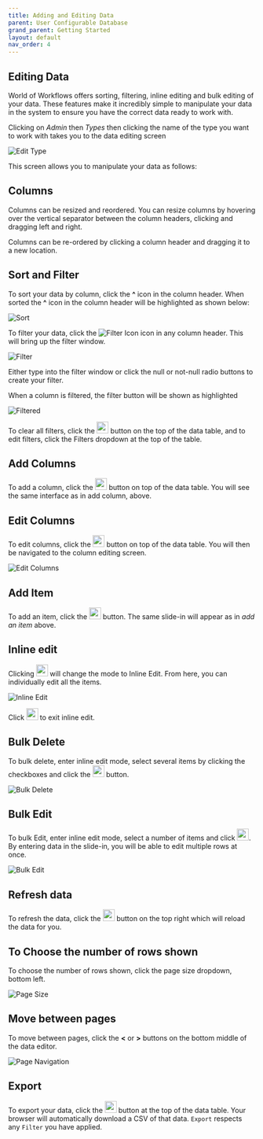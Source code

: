 ```yaml
---
title: Adding and Editing Data
parent: User Configurable Database
grand_parent: Getting Started
layout: default
nav_order: 4
---
```

## Editing Data

World of Workflows offers sorting, filtering, inline editing and bulk editing of your data. These features make it incredibly simple to manipulate your data in the system to ensure you have the correct data ready to work with.

Clicking on *Admin* then *Types* then clicking the name of the type you want to work with takes you to the data editing screen

![Edit Type](../images/05a_image16.png)

This screen allows you to manipulate your data as follows:

## Columns

Columns can be resized and reordered. You can resize columns by hovering over the vertical separator between the column headers, clicking and dragging left and right.

Columns can be re-ordered by clicking a column header and dragging it to a new location.

## Sort and Filter

To sort your data by column, click the **^** icon in the column header. When sorted the **^** icon in the column header will be highlighted as shown below:

![Sort](../images/05a_image17.png)

To filter your data, click the ![Filter Icon](../images/05a_image18.png) icon in any column header. This will bring up the filter window.

![Filter](../images/05a_image19.png)

Either type into the filter window or click the null or not-null radio buttons to create your filter.

When a column is filtered, the filter button will be shown as highlighted

![Filtered](../images/05a_image20.png)

To clear all filters, click the <img src="../images/05a_image21.png" width="24"/> button on the top of the data table, and to edit filters, click the Filters dropdown at the top of the table.

## Add Columns

To add a column, click the <img src="../images/05a_image23.png" width="24"/> button on top of the data table. You will see the same interface as in add column, above.

## Edit Columns

To edit columns, click the <img src="../images/05a_image24.png" width="24" /> button on top of the data table. You will then be navigated to the column editing screen.

![Edit Columns](../images/05a_image25.png)

## Add Item

To add an item, click the <img src="../images/05a_image26.png" width="24" /> button. The same slide-in will appear as in *add an item* above.

## Inline edit

Clicking <img src="../images/05a_image27.png" width="24"/> will change the mode to Inline Edit. From here, you can individually edit all the items.

![Inline Edit](../images/05a_image28.png)

Click <img src="../images/05a_image29.png" width="24" /> to exit inline edit.

## Bulk Delete

To bulk delete, enter inline edit mode, select several items by clicking the checkboxes and click the <img src="../images/05a_image30.png" width="24"/> button.

![Bulk Delete](../images/05a_image31.png)

## Bulk Edit

To bulk Edit, enter inline edit mode, select a number of items and click <img src="../images/05a_image32.png" width="24" />. By entering data in the slide-in, you will be able to edit multiple rows at once.

![Bulk Edit](../images/05a_image33.png)

## Refresh data

To refresh the data, click the <img src="../images/05a_image34.png" width="24" /> button on the top right which will reload the data for you.

## To Choose the number of rows shown

To choose the number of rows shown, click the page size dropdown, bottom left.

![Page Size](../images/05a_image35.png)

## Move between pages

To move between pages, click the **\<** or **\>** buttons on the bottom middle of the data editor.

![Page Navigation](../images/05a_image36.png)

## Export

To export your data, click the <img src="../images/05a_image22.png" width="24"/> button at the top of the data table. Your browser will automatically download a CSV of that data. `Export` respects any `Filter` you have applied.

